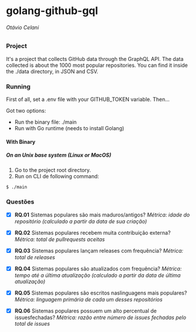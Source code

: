 # golang-github-gql

###### Otávio Celani

### Project
It's a project that collects GitHub data through the GraphQL API.
The data collected is about the 1000 most popular repositories. You can find it inside the ./data directory, in JSON and CSV.

### Running
First of all, set a .env file with your GITHUB_TOKEN variable.
Then...

Got two options:

- Run the binary file: ./main
- Run with Go runtime (needs to install Golang)

#### With Binary

##### On an Unix base system (Linux or MacOS)

1. Go to the project root directory.
2. Run on CLI de following command:

```bash
$ ./main
```

### Questões

- [x] **RQ.01**
      Sistemas populares são mais maduros/antigos?
      _Métrica: idade do repositório (calculado a partir da data de sua criação)_

- [x] **RQ.02**
      Sistemas populares recebem muita contribuição externa?
      _Métrica: total de pullrequests aceitas_

- [x] **RQ.03**
      Sistemas populares lançam releases com frequência?
      _Métrica: total de releases_

- [x] **RQ.04**
      Sistemas populares são atualizados com frequência?
      _Métrica: tempo até a última atualização (calculado a partir da data de última atualização)_

- [x] **RQ.05**
      Sistemas populares são escritos naslinguagens mais populares?
      _Métrica: linguagem primária de cada um desses repositórios_

- [x] **RQ.06**
      Sistemas populares possuem um alto percentual de issuesfechadas?
      _Métrica: razão entre número de issues fechadas pelo total de issues_
